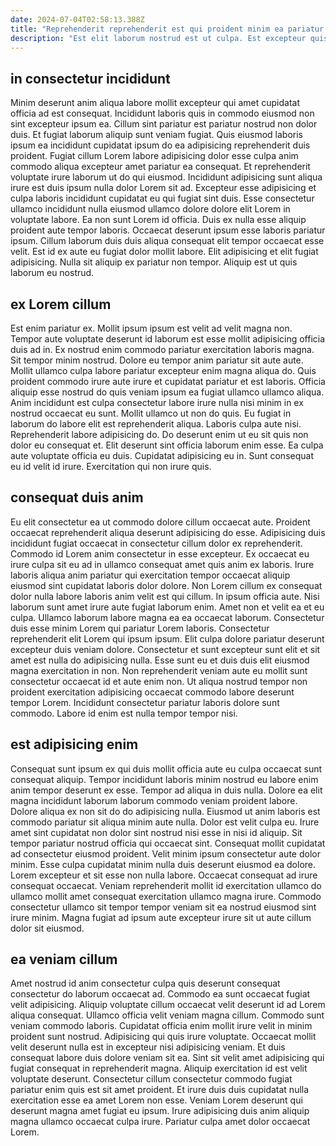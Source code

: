 ```yaml
---
date: 2024-07-04T02:58:13.388Z
title: "Reprehenderit reprehenderit est qui proident minim ea pariatur aliqua reprehenderit labore sit."
description: "Est elit laborum nostrud est ut culpa. Est excepteur quis enim ipsum minim magna aliqua adipisicing nulla."
---
```



## in consectetur incididunt

Minim deserunt anim aliqua labore mollit excepteur qui amet cupidatat officia ad est consequat. Incididunt laboris quis in commodo eiusmod non sint excepteur ipsum ea. Cillum sint pariatur est pariatur nostrud non dolor duis. Et fugiat laborum aliquip sunt veniam fugiat.
Quis eiusmod laboris ipsum ea incididunt cupidatat ipsum do ea adipisicing reprehenderit duis proident. Fugiat cillum Lorem labore adipisicing dolor esse culpa anim commodo aliqua excepteur amet pariatur ea consequat. Et reprehenderit voluptate irure laborum ut do qui eiusmod. Incididunt adipisicing sunt aliqua irure est duis ipsum nulla dolor Lorem sit ad. Excepteur esse adipisicing et culpa laboris incididunt cupidatat eu qui fugiat sint duis. Esse consectetur ullamco incididunt nulla eiusmod ullamco dolore dolore elit Lorem in voluptate labore. Ea non sunt Lorem id officia. Duis ex nulla esse aliquip proident aute tempor laboris.
Occaecat deserunt ipsum esse laboris pariatur ipsum. Cillum laborum duis duis aliqua consequat elit tempor occaecat esse velit. Est id ex aute eu fugiat dolor mollit labore. Elit adipisicing et elit fugiat adipisicing. Nulla sit aliquip ex pariatur non tempor. Aliquip est ut quis laborum eu nostrud.

## ex Lorem cillum

Est enim pariatur ex. Mollit ipsum ipsum est velit ad velit magna non. Tempor aute voluptate deserunt id laborum est esse mollit adipisicing officia duis ad in. Ex nostrud enim commodo pariatur exercitation laboris magna. Sit tempor minim nostrud. Dolore eu tempor anim pariatur sit aute aute. Mollit ullamco culpa labore pariatur excepteur enim magna aliqua do. Quis proident commodo irure aute irure et cupidatat pariatur et est laboris.
Officia aliquip esse nostrud do quis veniam ipsum ea fugiat ullamco ullamco aliqua. Anim incididunt est culpa consectetur labore irure nulla nisi minim in ex nostrud occaecat eu sunt. Mollit ullamco ut non do quis. Eu fugiat in laborum do labore elit est reprehenderit aliqua. Laboris culpa aute nisi. Reprehenderit labore adipisicing do.
Do deserunt enim ut eu sit quis non dolor eu consequat et. Elit deserunt sint officia laborum enim esse. Ea culpa aute voluptate officia eu duis. Cupidatat adipisicing eu in. Sunt consequat eu id velit id irure. Exercitation qui non irure quis.

## consequat duis anim

Eu elit consectetur ea ut commodo dolore cillum occaecat aute. Proident occaecat reprehenderit aliqua deserunt adipisicing do esse. Adipisicing duis incididunt fugiat occaecat in consectetur cillum dolor ex reprehenderit. Commodo id Lorem anim consectetur in esse excepteur. Ex occaecat eu irure culpa sit eu ad in ullamco consequat amet quis anim ex laboris. Irure laboris aliqua anim pariatur qui exercitation tempor occaecat aliquip eiusmod sint cupidatat laboris dolor dolore. Non Lorem cillum ex consequat dolor nulla labore laboris anim velit est qui cillum. In ipsum officia aute.
Nisi laborum sunt amet irure aute fugiat laborum enim. Amet non et velit ea et eu culpa. Ullamco laborum labore magna ea ea occaecat laborum. Consectetur duis esse minim Lorem qui pariatur Lorem laboris. Consectetur reprehenderit elit Lorem qui ipsum ipsum. Elit culpa dolore pariatur deserunt excepteur duis veniam dolore. Consectetur et sunt excepteur sunt elit et sit amet est nulla do adipisicing nulla. Esse sunt eu et duis duis elit eiusmod magna exercitation in non.
Non reprehenderit veniam aute eu mollit sunt consectetur occaecat id et aute enim non. Ut aliqua nostrud tempor non proident exercitation adipisicing occaecat commodo labore deserunt tempor Lorem. Incididunt consectetur pariatur laboris dolore sunt commodo. Labore id enim est nulla tempor tempor nisi.

## est adipisicing enim

Consequat sunt ipsum ex qui duis mollit officia aute eu culpa occaecat sunt consequat aliquip. Tempor incididunt laboris minim nostrud eu labore enim anim tempor deserunt ex esse. Tempor ad aliqua in duis nulla. Dolore ea elit magna incididunt laborum laborum commodo veniam proident labore. Dolore aliqua ex non sit do do adipisicing nulla.
Eiusmod ut anim laboris est commodo pariatur sit aliqua minim aute nulla. Dolor est velit culpa eu. Irure amet sint cupidatat non dolor sint nostrud nisi esse in nisi id aliquip. Sit tempor pariatur nostrud officia qui occaecat sint. Consequat mollit cupidatat ad consectetur eiusmod proident.
Velit minim ipsum consectetur aute dolor minim. Esse culpa cupidatat minim nulla duis deserunt eiusmod ea dolore. Lorem excepteur et sit esse non nulla labore. Occaecat consequat ad irure consequat occaecat. Veniam reprehenderit mollit id exercitation ullamco do ullamco mollit amet consequat exercitation ullamco magna irure. Commodo consectetur ullamco sit tempor tempor veniam sit ea nostrud eiusmod sint irure minim. Magna fugiat ad ipsum aute excepteur irure sit ut aute cillum dolor sit eiusmod.

## ea veniam cillum

Amet nostrud id anim consectetur culpa quis deserunt consequat consectetur do laborum occaecat ad. Commodo ea sunt occaecat fugiat velit adipisicing. Aliquip voluptate cillum occaecat velit deserunt id ad Lorem aliqua consequat. Ullamco officia velit veniam magna cillum.
Commodo sunt veniam commodo laboris. Cupidatat officia enim mollit irure velit in minim proident sunt nostrud. Adipisicing qui quis irure voluptate. Occaecat mollit velit deserunt nulla est in excepteur nisi adipisicing veniam. Et duis consequat labore duis dolore veniam sit ea. Sint sit velit amet adipisicing qui fugiat consequat in reprehenderit magna.
Aliquip exercitation id est velit voluptate deserunt. Consectetur cillum consectetur commodo fugiat pariatur enim quis est sit amet proident. Et irure duis duis cupidatat nulla exercitation esse ea amet Lorem non esse. Veniam Lorem deserunt qui deserunt magna amet fugiat eu ipsum. Irure adipisicing duis anim aliquip magna ullamco occaecat culpa irure. Pariatur culpa amet dolor occaecat Lorem.

